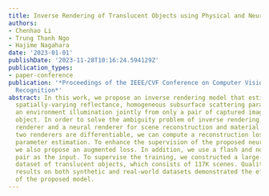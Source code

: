 ```yaml
---
title: Inverse Rendering of Translucent Objects using Physical and Neural Renderers
authors:
- Chenhao Li
- Trung Thanh Ngo
- Hajime Nagahara
date: '2023-01-01'
publishDate: '2023-11-28T10:16:24.594129Z'
publication_types:
- paper-conference
publication: '*Proceedings of the IEEE/CVF Conference on Computer Vision and Pattern
  Recognition*'
abstract: In this work, we propose an inverse rendering model that estimates 3D shape,
  spatially-varying reflectance, homogeneous subsurface scattering parameters, and
  an environment illumination jointly from only a pair of captured images of a translucent
  object. In order to solve the ambiguity problem of inverse rendering, we use a physically-based
  renderer and a neural renderer for scene reconstruction and material editing. Because
  two renderers are differentiable, we can compute a reconstruction loss to assist
  parameter estimation. To enhance the supervision of the proposed neural renderer,
  we also propose an augmented loss. In addition, we use a flash and no-flash image
  pair as the input. To supervise the training, we constructed a large-scale synthetic
  dataset of translucent objects, which consists of 117K scenes. Qualitative and quantitative
  results on both synthetic and real-world datasets demonstrated the effectiveness
  of the proposed model.
---
```

